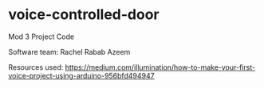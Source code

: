 # voice-controlled-door

Mod 3 Project Code

Software team:
Rachel
Rabab Azeem

Resources used:
https://medium.com/illumination/how-to-make-your-first-voice-project-using-arduino-956bfd494947